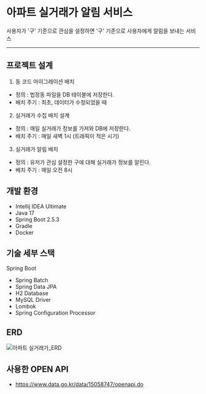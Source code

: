 # 아파트 실거래가 알림 서비스
사용자가 '구' 기준으로 관심을 설정하면 '구' 기준으로 사용자에게 알림을 보내는 서비스

***

## 프로젝트 설계
1. 동 코드 마이그레이션 배치
* 정의 : 법정동 파일을 DB 테이블에 저장한다.
* 배치 주기 : 최초, 데이터가 수정되었을 때

2. 실거래가 수집 배치 설계
* 정의 : 매일 실거래가 정보를 가져와 DB에 저장한다.
* 배치 주기 : 매일 새벽 1시 (트래픽이 적은 시기)

3. 실거래가 알림 배치
* 정의 : 유저가 관심 설정한 구에 대해 실거래가 정보를 알린다.
* 배치 주기 : 매일 오전 8시

## 개발 환경

* Intellij IDEA Ultimate
* Java 17
* Spring Boot 2.5.3
* Gradle
* Docker

## 기술 세부 스택

Spring Boot

* Spring Batch
* Spring Data JPA
* H2 Database
* MySQL Driver
* Lombok
* Spring Configuration Processor

## ERD
![아파트 실거래가_ERD](https://github.com/yunh0/apartment-transaction-price-notification-service/assets/114940378/d18cbc44-508b-49c6-a9d2-979b9a87aa47)

## 사용한 OPEN API
* https://www.data.go.kr/data/15058747/openapi.do
